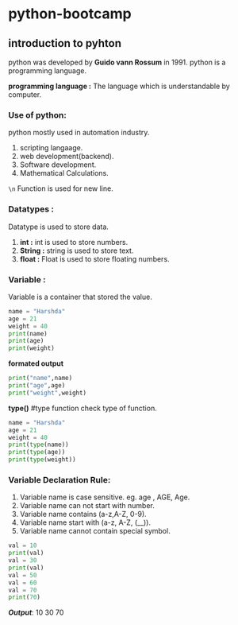 # python-bootcamp

## introduction to pyhton
 python was developed by **Guido vann Rossum** in 1991. python is a programming language.

 **programming language :** The language which is understandable by computer.

 ### Use of python:
  python mostly used in automation industry.
  
  1. scripting langaage.
  2. web development(backend).
  3. Software development.
  4. Mathematical Calculations.

``\n`` Function is used for new  line.

### Datatypes :
Datatype is used to store data.

1. **int :** int is used to store numbers.
2. **String :** string is used to store text.
3. **float :** Float is used to store floating numbers.

### Variable :
Variable is a container that stored the value.

```py
name = "Harshda"
age = 21
weight = 40
print(name)
print(age)
print(weight)
```

**formated output**
```py
print("name",name)
print("age",age)
print("weight",weight)
```
**type()** #type function check type of function.

```py
name = "Harshda"
age = 21
weight = 40
print(type(name))
print(type(age))
print(type(weight))
```
### Variable Declaration Rule:
1. Variable name is case sensitive.
eg. age , AGE, Age. 
2. Variable name can not start with number.
3. Variable name contains (a-z,A-Z, 0-9).
4. Variable name start with (a-z, A-Z, (__)).
5. Variable name cannot contain special symbol.

```py
val = 10
print(val)
val = 30
print(val)
val = 50
val = 60
val = 70
print(70)
```

***Output***: 10 30 70
